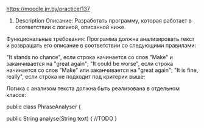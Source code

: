 https://moodle.jrr.by/practice/137

1. Description
Описание:
Разработать программу, которая работает в соответствии с логикой, описанной ниже.

Функциональные требования:
Программа должна анализировать текст и возвращать его описание в соответствии со следующими правилами:

"It stands no chance", если строка начинается со слов "Make" и заканчивается на "great again";
"It could be worse", если строка начинается со слов "Make" или заканчивается на "great again";
"It is fine, really", если строка не подходит под критерии выше;

Логика с анализом текста должна быть реализована в отдельном классе:
  
public class PhraseAnalyser {
  
  public String analyse(String text) {
    //TODO
  }
